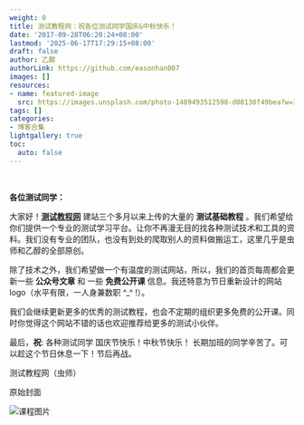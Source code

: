 ```yaml
---
weight: 0
title: 测试教程网：祝各位测试同学国庆&中秋快乐！
date: '2017-09-28T06:20:24+08:00'
lastmod: '2025-06-17T17:29:15+08:00'
draft: false
author: 乙醇
authorLink: https://github.com/easonhan007
images: []
resources:
- name: featured-image
  src: https://images.unsplash.com/photo-1489493512598-d08130f49bea?w=300
tags: []
categories:
- 博客合集
lightgallery: true
toc:
  auto: false
---
```



<br>

__各位测试同学：__

大家好！[__测试教程网__](http://www.testclass.net/) 建站三个多月以来上传的大量的 __测试基础教程__ 。我们希望给你们提供一个专业的测试学习平台。让你不再漫无目的找各种测试技术和工具的资料。我们没有专业的团队，也没有到处的爬取别人的资料做搬运工，这里几乎是虫师和乙醇的全部原创。

除了技术之外，我们希望做一个有温度的测试网站，所以，我们的首页每周都会更新一些 __公众号文章__ 和 一些 __免费公开课__ 信息。我还特意为节日重新设计的网站logo（水平有限，一人身兼数职 ^_^ !）。

我们会继续更新更多的优秀的测试教程，也会不定期的组织更多免费的公开课。同时你觉得这个网站不错的话也欢迎推荐给更多的测试小伙伴。

最后，__祝__: 各种测试同学 国庆节快乐！中秋节快乐！ 长期加班的同学辛苦了。可以趁这个节日休息一下！节后再战。

测试教程网（虫师）




原始封面

![课程图片](https://images.unsplash.com/photo-1489493512598-d08130f49bea?w=300)

